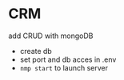 # CRM

add CRUD with mongoDB

- create db
- set port and db acces in .env
- `nmp start` to launch server